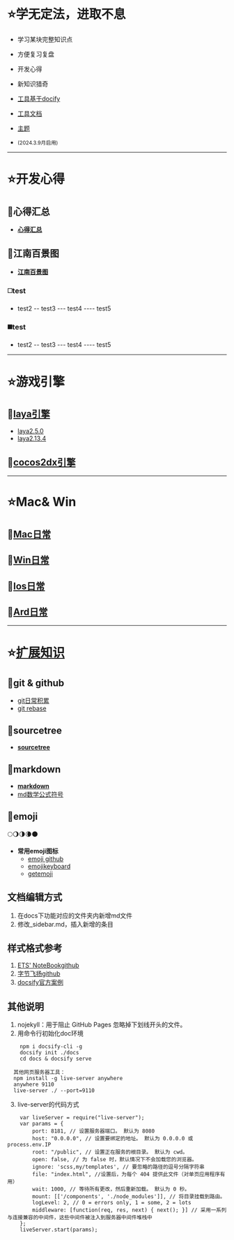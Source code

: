 
# ⭐学无定法，进取不息
* 学习某块完整知识点 
* 方便复习复盘
* 开发心得
* 新知识猎奇

* [工具基于docify](https://www.jsdelivr.com/package/npm/docsify)
* [工具文档](https://docsify.js.org/#/zh-cn/)
* [主题](https://github.com/jhildenbiddle/docsify-themeable)
* <small>(2024.3.9月启用)</small>
------------------------------------


# ⭐​​​开发心得
## 🔸心得汇总
- **[心得汇总](/docs/insight/)**

## 🔸江南百景图
- **[江南百景图](/docs/insight/?id=江南百景图)**

### ◻️​​test
- test2
-- test3
--- test4
---- test5

### ◼️​​test
- test2
-- test3
--- test4
---- test5


------------------------------------
# ⭐游戏引擎
## 🔸[laya引擎](/docs/laya/)
- [laya2.5.0](/docs/laya/?id=laya250)
- [laya2.13.4](/docs/laya/?id=laya2134)

## 🔸[cocos2dx引擎](/docs/cocos2dx/)




------------------------------------
# ⭐Mac& Win

## 🔸[Mac日常](/docs/mac/)

## 🔸[Win日常](/docs/win/)

## 🔸[Ios日常](/docs/ios/)

## 🔸[Ard日常](/docs/android/)


------------------------------------
# ⭐[扩展知识](/docs/knowledge/)
## 🔸git & github
- [git日常积累](/docs/knowledge/git)
- [git rebase](/docs/knowledge/git)

## 🔸sourcetree
- **[sourcetree](/docs/knowledge/sourcetree)**

## 🔸markdown
- **[markdown](/docs/knowledge/markdown)**
- [md数学公式符号](https://www.cnblogs.com/ywsun/p/14271547.html)

## 🔸emoji
🌕🌖🌗🌘🌑
- **常用emoji图标**
    - [emoji github](/docs/knowledge/emoji)
    - [emojikeyboard](https://emojikeyboard.top/)
    - [getemoji](https://getemoji.com/)




## 文档编辑方式  <!-- {docsify-ignore} -->
1. 在docs下功能对应的文件夹内新增md文件
2. 修改_sidebar.md，插入新增的条目



## 样式格式参考  <!-- {docsify-ignore} -->
1. [ETS' NoteBook](https://notebook.js.org/#/)[github](https://github.com/wugenqiang/NoteBook)
2. [字节飞扬](https://github.com/bytesfly/blog)[github](https://github.com/bytesfly/blog)
3. [docsify官方案例](https://github.com/docsifyjs/awesome-docsify?tab=readme-ov-file#showcase)


## 其他说明  <!-- {docsify-ignore} -->
1. nojekyll：用于阻止 GitHub Pages 忽略掉下划线开头的文件。
2. 用命令行初始化doc环境
```
    npm i docsify-cli -g
    docsify init ./docs
    cd docs & docsify serve
    
  其他网页服务器工具：
  npm install -g live-server anywhere
  anywhere 9110
  live-server ./ --port=9110
```

3. live-server的代码方式
```
    var liveServer = require("live-server");
    var params = {
        port: 8181, // 设置服务器端口。 默认为 8080 
        host: "0.0.0.0", // 设置要绑定的地址。 默认为 0.0.0.0 或 process.env.IP
        root: "/public", // 设置正在服务的根目录。 默认为 cwd。
        open: false, // 为 false 时，默认情况下不会加载您的浏览器。
        ignore: 'scss,my/templates', // 要忽略的路径的逗号分隔字符串
        file: "index.html", //设置后，为每个 404 提供此文件（对单页应用程序有用）
        wait: 1000, // 等待所有更改，然后重新加载。 默认为 0 秒。
        mount: [['/components', './node_modules']], // 将目录挂载到路由。
        logLevel: 2, // 0 = errors only, 1 = some, 2 = lots 
        middleware: [function(req, res, next) { next(); }] // 采用一系列与连接兼容的中间件，这些中间件被注入到服务器中间件堆栈中
    };
    liveServer.start(params);
```

































